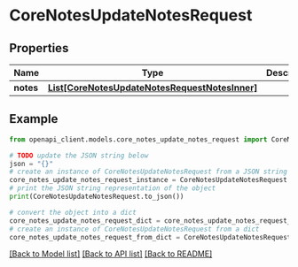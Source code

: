 # CoreNotesUpdateNotesRequest


## Properties

Name | Type | Description | Notes
------------ | ------------- | ------------- | -------------
**notes** | [**List[CoreNotesUpdateNotesRequestNotesInner]**](CoreNotesUpdateNotesRequestNotesInner.md) |  | [optional] 

## Example

```python
from openapi_client.models.core_notes_update_notes_request import CoreNotesUpdateNotesRequest

# TODO update the JSON string below
json = "{}"
# create an instance of CoreNotesUpdateNotesRequest from a JSON string
core_notes_update_notes_request_instance = CoreNotesUpdateNotesRequest.from_json(json)
# print the JSON string representation of the object
print(CoreNotesUpdateNotesRequest.to_json())

# convert the object into a dict
core_notes_update_notes_request_dict = core_notes_update_notes_request_instance.to_dict()
# create an instance of CoreNotesUpdateNotesRequest from a dict
core_notes_update_notes_request_from_dict = CoreNotesUpdateNotesRequest.from_dict(core_notes_update_notes_request_dict)
```
[[Back to Model list]](../README.md#documentation-for-models) [[Back to API list]](../README.md#documentation-for-api-endpoints) [[Back to README]](../README.md)


